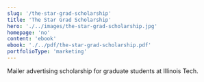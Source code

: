 ```yaml
---
slug: '/the-star-grad-scholarship'
title: 'The Star Grad Scholarship'
hero: './../images/the-star-grad-scholarship.jpg'
homepage: 'no'
content: 'ebook'
ebook: './../pdf/the-star-grad-scholarship.pdf'
portfolioType: 'marketing'
---
```


Mailer advertising scholarship for graduate students at Illinois Tech.
